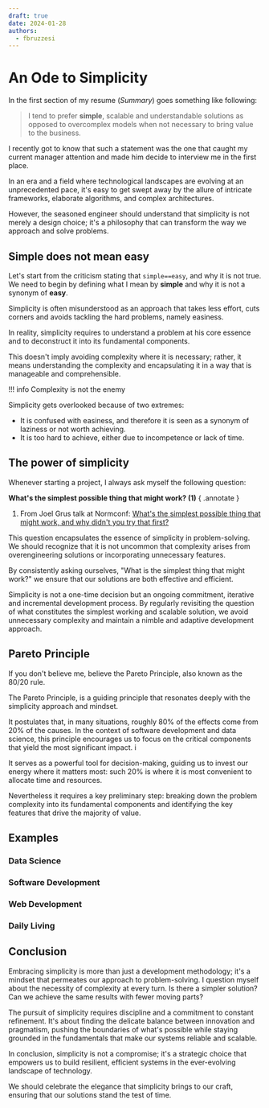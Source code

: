 ```yaml
---
draft: true
date: 2024-01-28
authors:
  - fbruzzesi
---
```


# An Ode to Simplicity

<!-- more -->

In the first section of my resume (_Summary_) goes something like following:

> I tend to prefer **simple**, scalable and understandable solutions as opposed to overcomplex models when not necessary to bring value to the business.

I recently got to know that such a statement was the one that caught my current manager attention and made him decide to interview me in the first place.

In an era and a field where technological landscapes are evolving at an unprecedented pace, it's easy to get swept away by the allure of intricate frameworks, elaborate algorithms, and complex architectures.

However, the seasoned engineer should understand that simplicity is not merely a design choice; it's a philosophy that can transform the way we approach and solve problems.

## Simple does not mean easy

Let's start from the criticism stating that `simple==easy`, and why it is not true. We need to begin by defining what I mean by **simple** and why it is not a synonym of **easy**.

Simplicity is often misunderstood as an approach that takes less effort, cuts corners and avoids tackling the hard problems, namely easiness.

In reality, simplicity requires to understand a problem at his core essence and to deconstruct it into its fundamental components.

This doesn't imply avoiding complexity where it is necessary; rather, it means understanding the complexity and encapsulating it in a way that is manageable and comprehensible.

!!! info
    Complexity is not the enemy

Simplicity gets overlooked because of two extremes:

- It is confused with easiness, and therefore it is seen as a synonym of laziness or not worth achieving.
- It is too hard to achieve, either due to incompetence or lack of time.

## The power of simplicity

Whenever starting a project, I always ask myself the following question:

**What's the simplest possible thing that might work? (1)**
{ .annotate }

1. From Joel Grus talk at Normconf: [What's the simplest possible thing that might work, and why didn't you try that first?][joel-grus-normconf]

This question encapsulates the essence of simplicity in problem-solving. We should recognize that it is not uncommon that complexity arises from overengineering solutions or incorporating unnecessary features.

By consistently asking ourselves, "What is the simplest thing that might work?" we ensure that our solutions are both effective and efficient.

Simplicity is not a one-time decision but an ongoing commitment, iterative and incremental development process. By regularly revisiting the question of what constitutes the simplest working and scalable solution, we avoid unnecessary complexity and maintain a nimble and adaptive development approach.

## Pareto Principle

If you don't believe me, believe the Pareto Principle, also known as the 80/20 rule.

The Pareto Principle, is a guiding principle that resonates deeply with the simplicity approach and mindset.

It postulates that, in many situations, roughly 80% of the effects come from 20% of the causes. In the context of software development and data science, this principle encourages us to focus on the critical components that yield the most significant impact. i

It serves as a powerful tool for decision-making, guiding us to invest our energy where it matters most: such 20% is where it is most convenient to allocate time and resources.

Nevertheless it requires a key preliminary step: breaking down the problem complexity into its fundamental components and identifying the key features that drive the majority of value.

## Examples

### Data Science

### Software Development

### Web Development

### Daily Living

## Conclusion

Embracing simplicity is more than just a development methodology; it's a mindset that permeates our approach to problem-solving. I question myself about the necessity of complexity at every turn. Is there a simpler solution? Can we achieve the same results with fewer moving parts?

The pursuit of simplicity requires discipline and a commitment to constant refinement. It's about finding the delicate balance between innovation and pragmatism, pushing the boundaries of what's possible while staying grounded in the fundamentals that make our systems reliable and scalable.

In conclusion, simplicity is not a compromise; it's a strategic choice that empowers us to build resilient, efficient systems in the ever-evolving landscape of technology. 

We should celebrate the elegance that simplicity brings to our craft, ensuring that our solutions stand the test of time.

[joel-grus-normconf]: https://www.youtube.com/watch?v=MW9oVxjJHEw